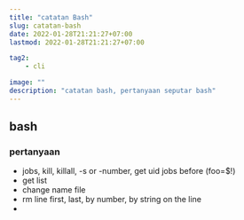 ```yaml
---
title: "catatan Bash"
slug: catatan-bash
date: 2022-01-28T21:21:27+07:00
lastmod: 2022-01-28T21:21:27+07:00

tag2:
    - cli

image: ""
description: "catatan bash, pertanyaan seputar bash"
---
```

## bash
### pertanyaan
- jobs, kill, killall, -s or -number, get uid jobs before (foo=$!)
- get list
- change name file
- rm line first, last, by number, by string on the line
- 
